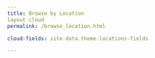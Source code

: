 ```yaml
---
title: Browse by Location
layout cloud
permalink: /browse_location.html

cloud-fields: site.data.theme.locations-fields

---
```



